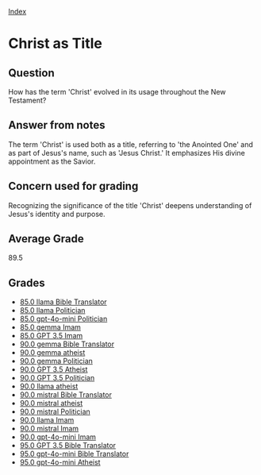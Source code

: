 
[Index](../index.md)
# Christ as Title
## Question
How has the term 'Christ' evolved in its usage throughout the New Testament?

## Answer from notes
The term 'Christ' is used both as a title, referring to 'the Anointed One' and as part of Jesus's name, such as 'Jesus Christ.' It emphasizes His divine appointment as the Savior.

## Concern used for grading
Recognizing the significance of the title 'Christ' deepens understanding of Jesus's identity and purpose.

## Average Grade
89.5

## Grades
 * [85.0 llama Bible Translator](../answers/llama_Bible_Translator/Christ_as_Title.md)
 * [85.0 llama Politician](../answers/llama_Politician/Christ_as_Title.md)
 * [85.0 gpt-4o-mini Politician](../answers/gpt-4o-mini_Politician/Christ_as_Title.md)
 * [85.0 gemma Imam](../answers/gemma_Imam/Christ_as_Title.md)
 * [85.0 GPT 3.5 Imam](../answers/GPT_3.5_Imam/Christ_as_Title.md)
 * [90.0 gemma Bible Translator](../answers/gemma_Bible_Translator/Christ_as_Title.md)
 * [90.0 gemma atheist](../answers/gemma_atheist/Christ_as_Title.md)
 * [90.0 gemma Politician](../answers/gemma_Politician/Christ_as_Title.md)
 * [90.0 GPT 3.5 Atheist](../answers/GPT_3.5_Atheist/Christ_as_Title.md)
 * [90.0 GPT 3.5 Politician](../answers/GPT_3.5_Politician/Christ_as_Title.md)
 * [90.0 llama atheist](../answers/llama_atheist/Christ_as_Title.md)
 * [90.0 mistral Bible Translator](../answers/mistral_Bible_Translator/Christ_as_Title.md)
 * [90.0 mistral atheist](../answers/mistral_atheist/Christ_as_Title.md)
 * [90.0 mistral Politician](../answers/mistral_Politician/Christ_as_Title.md)
 * [90.0 llama Imam](../answers/llama_Imam/Christ_as_Title.md)
 * [90.0 mistral Imam](../answers/mistral_Imam/Christ_as_Title.md)
 * [90.0 gpt-4o-mini Imam](../answers/gpt-4o-mini_Imam/Christ_as_Title.md)
 * [95.0 GPT 3.5 Bible Translator](../answers/GPT_3.5_Bible_Translator/Christ_as_Title.md)
 * [95.0 gpt-4o-mini Bible Translator](../answers/gpt-4o-mini_Bible_Translator/Christ_as_Title.md)
 * [95.0 gpt-4o-mini Atheist](../answers/gpt-4o-mini_Atheist/Christ_as_Title.md)
